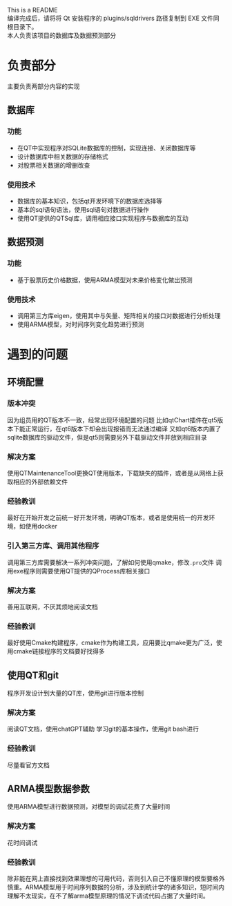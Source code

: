 This is a README  
编译完成后，请将将 Qt 安装程序的 plugins/sqldrivers 路径复制到 EXE 文件同根目录下。  
本人负责该项目的数据库及数据预测部分  
# 负责部分
主要负责两部分内容的实现
## 数据库
### 功能
- 在QT中实现程序对SQLite数据库的控制，实现连接、关闭数据库等
- 设计数据库中相关数据的存储格式
- 对股票相关数据的增删改查
### 使用技术
- 数据库的基本知识，包括qt开发环境下的数据库选择等
- 基本的sql语句语法，使用sql语句对数据进行操作
- 使用QT提供的QTSql库，调用相应接口实现程序与数据库的互动
## 数据预测
### 功能
- 基于股票历史价格数据，使用ARMA模型对未来价格变化做出预测
### 使用技术
- 调用第三方库eigen，使用其中与矢量、矩阵相关的接口对数据进行分析处理
- 使用ARMA模型，对时间序列变化趋势进行预测
# 遇到的问题
## 环境配置
### 版本冲突
因为组员用的QT版本不一致，经常出现环境配置的问题
比如qtChart插件在qt5版本下能正常运行，在qt6版本下却会出现报错而无法通过编译
又如qt6版本内置了sqlite数据库的驱动文件，但是qt5则需要另外下载驱动文件并放到相应目录
### 解决方案
使用QTMaintenanceTool更换QT使用版本，下载缺失的插件，或者是从网络上获取相应的外部依赖文件
### 经验教训
最好在开始开发之前统一好开发环境，明确QT版本，或者是使用统一的开发环境，如使用docker
### 引入第三方库、调用其他程序
调用第三方库需要解决一系列冲突问题，了解如何使用qmake，修改`.pro`文件
调用exe程序则需要使用QT提供的QProcess库相关接口
### 解决方案
善用互联网，不厌其烦地阅读文档
### 经验教训
最好使用Cmake构建程序，cmake作为构建工具，应用要比qmake更为广泛，使用cmake链接程序的文档要好找得多
## 使用QT和git
程序开发设计到大量的QT库，使用git进行版本控制
### 解决方案
阅读QT文档，使用chatGPT辅助
学习git的基本操作，使用git bash进行
### 经验教训
尽量看官方文档
## ARMA模型数据参数
使用ARMA模型进行数据预测，对模型的调试花费了大量时间
### 解决方案
花时间调试
### 经验教训
除非能在网上直接找到效果理想的可用代码，否则引入自己不懂原理的模型要格外慎重。ARMA模型用于时间序列数据的分析，涉及到统计学的诸多知识，短时间内理解不太现实，在不了解arma模型原理的情况下调试代码占据了大量时间。




